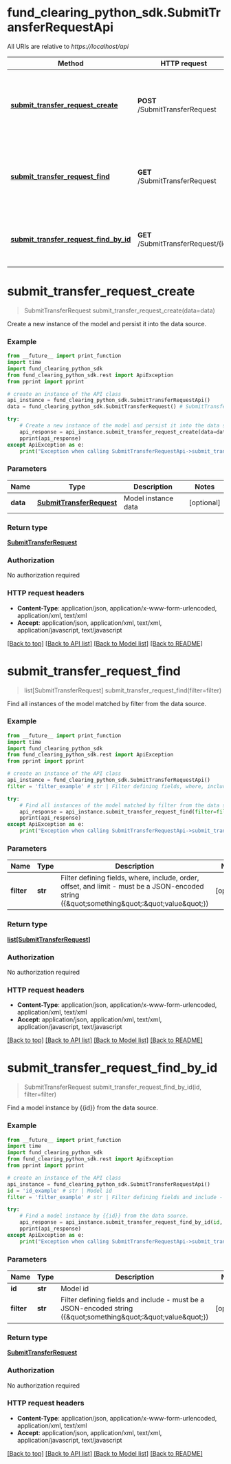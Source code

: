 # fund_clearing_python_sdk.SubmitTransferRequestApi

All URIs are relative to *https://localhost/api*

Method | HTTP request | Description
------------- | ------------- | -------------
[**submit_transfer_request_create**](SubmitTransferRequestApi.md#submit_transfer_request_create) | **POST** /SubmitTransferRequest | Create a new instance of the model and persist it into the data source.
[**submit_transfer_request_find**](SubmitTransferRequestApi.md#submit_transfer_request_find) | **GET** /SubmitTransferRequest | Find all instances of the model matched by filter from the data source.
[**submit_transfer_request_find_by_id**](SubmitTransferRequestApi.md#submit_transfer_request_find_by_id) | **GET** /SubmitTransferRequest/{id} | Find a model instance by {{id}} from the data source.


# **submit_transfer_request_create**
> SubmitTransferRequest submit_transfer_request_create(data=data)

Create a new instance of the model and persist it into the data source.

### Example
```python
from __future__ import print_function
import time
import fund_clearing_python_sdk
from fund_clearing_python_sdk.rest import ApiException
from pprint import pprint

# create an instance of the API class
api_instance = fund_clearing_python_sdk.SubmitTransferRequestApi()
data = fund_clearing_python_sdk.SubmitTransferRequest() # SubmitTransferRequest | Model instance data (optional)

try:
    # Create a new instance of the model and persist it into the data source.
    api_response = api_instance.submit_transfer_request_create(data=data)
    pprint(api_response)
except ApiException as e:
    print("Exception when calling SubmitTransferRequestApi->submit_transfer_request_create: %s\n" % e)
```

### Parameters

Name | Type | Description  | Notes
------------- | ------------- | ------------- | -------------
 **data** | [**SubmitTransferRequest**](SubmitTransferRequest.md)| Model instance data | [optional] 

### Return type

[**SubmitTransferRequest**](SubmitTransferRequest.md)

### Authorization

No authorization required

### HTTP request headers

 - **Content-Type**: application/json, application/x-www-form-urlencoded, application/xml, text/xml
 - **Accept**: application/json, application/xml, text/xml, application/javascript, text/javascript

[[Back to top]](#) [[Back to API list]](../README.md#documentation-for-api-endpoints) [[Back to Model list]](../README.md#documentation-for-models) [[Back to README]](../README.md)

# **submit_transfer_request_find**
> list[SubmitTransferRequest] submit_transfer_request_find(filter=filter)

Find all instances of the model matched by filter from the data source.

### Example
```python
from __future__ import print_function
import time
import fund_clearing_python_sdk
from fund_clearing_python_sdk.rest import ApiException
from pprint import pprint

# create an instance of the API class
api_instance = fund_clearing_python_sdk.SubmitTransferRequestApi()
filter = 'filter_example' # str | Filter defining fields, where, include, order, offset, and limit - must be a JSON-encoded string ({\"something\":\"value\"}) (optional)

try:
    # Find all instances of the model matched by filter from the data source.
    api_response = api_instance.submit_transfer_request_find(filter=filter)
    pprint(api_response)
except ApiException as e:
    print("Exception when calling SubmitTransferRequestApi->submit_transfer_request_find: %s\n" % e)
```

### Parameters

Name | Type | Description  | Notes
------------- | ------------- | ------------- | -------------
 **filter** | **str**| Filter defining fields, where, include, order, offset, and limit - must be a JSON-encoded string ({\&quot;something\&quot;:\&quot;value\&quot;}) | [optional] 

### Return type

[**list[SubmitTransferRequest]**](SubmitTransferRequest.md)

### Authorization

No authorization required

### HTTP request headers

 - **Content-Type**: application/json, application/x-www-form-urlencoded, application/xml, text/xml
 - **Accept**: application/json, application/xml, text/xml, application/javascript, text/javascript

[[Back to top]](#) [[Back to API list]](../README.md#documentation-for-api-endpoints) [[Back to Model list]](../README.md#documentation-for-models) [[Back to README]](../README.md)

# **submit_transfer_request_find_by_id**
> SubmitTransferRequest submit_transfer_request_find_by_id(id, filter=filter)

Find a model instance by {{id}} from the data source.

### Example
```python
from __future__ import print_function
import time
import fund_clearing_python_sdk
from fund_clearing_python_sdk.rest import ApiException
from pprint import pprint

# create an instance of the API class
api_instance = fund_clearing_python_sdk.SubmitTransferRequestApi()
id = 'id_example' # str | Model id
filter = 'filter_example' # str | Filter defining fields and include - must be a JSON-encoded string ({\"something\":\"value\"}) (optional)

try:
    # Find a model instance by {{id}} from the data source.
    api_response = api_instance.submit_transfer_request_find_by_id(id, filter=filter)
    pprint(api_response)
except ApiException as e:
    print("Exception when calling SubmitTransferRequestApi->submit_transfer_request_find_by_id: %s\n" % e)
```

### Parameters

Name | Type | Description  | Notes
------------- | ------------- | ------------- | -------------
 **id** | **str**| Model id | 
 **filter** | **str**| Filter defining fields and include - must be a JSON-encoded string ({\&quot;something\&quot;:\&quot;value\&quot;}) | [optional] 

### Return type

[**SubmitTransferRequest**](SubmitTransferRequest.md)

### Authorization

No authorization required

### HTTP request headers

 - **Content-Type**: application/json, application/x-www-form-urlencoded, application/xml, text/xml
 - **Accept**: application/json, application/xml, text/xml, application/javascript, text/javascript

[[Back to top]](#) [[Back to API list]](../README.md#documentation-for-api-endpoints) [[Back to Model list]](../README.md#documentation-for-models) [[Back to README]](../README.md)

